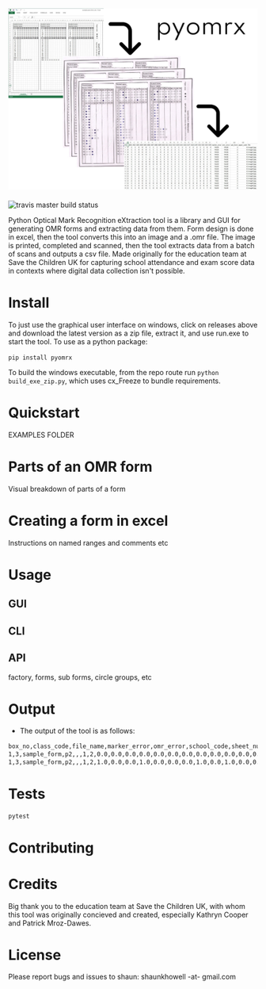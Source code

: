 ![pyomrx overview](res/overview_image.jpg)
------
![travis master build status](https://travis-ci.com/ShaunHowell/py-omrx.svg?token=qa3pqsZkoC8q17Ekgz3K&branch=master)

Python Optical Mark Recognition eXtraction tool is a library and GUI for generating OMR forms and extracting data from them. 
Form design is done in excel, then the tool converts this into an image and a .omr file. 
The image is printed, completed and scanned, then the tool extracts data from a batch of scans and outputs a csv file. 
Made originally for the education team at Save the Children UK for capturing school attendance and exam score data in 
contexts where digital data collection isn't possible.

# Install
To just use the graphical user interface on windows, click on releases above and download the latest version as a zip file, extract it, and use run.exe to start the tool.
To use as a python package:

`pip install pyomrx`

To build the windows executable, from the repo route run `python build_exe_zip.py`, which uses cx_Freeze to bundle requirements.

# Quickstart
EXAMPLES FOLDER

# Parts of an OMR form
Visual breakdown of parts of a form

# Creating a form in excel
Instructions on named ranges and comments etc

# Usage
## GUI
## CLI
## API
factory, forms, sub forms, circle groups, etc

# Output
- The output of the tool is as follows:
```
box_no,class_code,file_name,marker_error,omr_error,school_code,sheet_number,1,2,3,4,5,6,7,8,9,10,11,12,13,14,15,16,17,18,19,20,21,22,23,24,25,26,27,28,29,30,31,student_number
1,3,sample_form,p2,,,1,2,0.0,0.0,0.0,0.0,0.0,0.0,0.0,0.0,0.0,0.0,0.0,0.0,0.0,0.0,0.0,0.0,0.0,0.0,0.0,0.0,0.0,0.0,0.0,0.0,0.0,0.0,0.0,0.0,0.0,0.0,0.0,46
1,3,sample_form,p2,,,1,2,1.0,0.0,0.0,1.0,0.0,0.0,0.0,1.0,0.0,1.0,0.0,0.0,1.0,0.0,0.0,1.0,0.0,1.0,0.0,0.0,1.0,0.0,0.0,1.0,0.0,0.0,0.0,1.0,0.0,0.0,0.0,47
```

# Tests
`pytest`

# Contributing

# Credits
Big thank you to the education team at Save the Children UK, with whom this tool was originally concieved and created,
 especially Kathryn Cooper and Patrick Mroz-Dawes.
 
# License 

Please report bugs and issues to shaun: shaunkhowell -at- gmail.com
